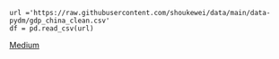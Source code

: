 	url ='https://raw.githubusercontent.com/shoukewei/data/main/data-pydm/gdp_china_clean.csv'  
	df = pd.read_csv(url)


[Medium](https://medium.com/@shouke.wei/how-to-read-dataset-from-github-and-save-it-with-python-pandas-f8b5bba2b0f2)